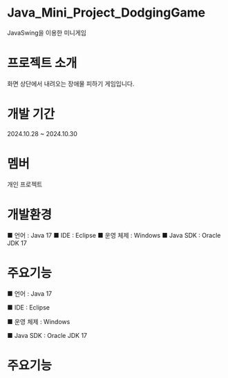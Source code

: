 # Java_Mini_Project_DodgingGame
JavaSwing을 이용한 미니게임
# 프로젝트 소개
화면 상단에서 내려오는 장애물 피하기 게임입니다.
# 개발 기간
2024.10.28 ~ 2024.10.30
# 멤버
개인 프로젝트
# 개발환경
■ 언어 : Java 17
■ IDE : Eclipse
■ 운영 체제 : Windows
■ Java SDK : Oracle JDK 17

# 주요기능
■ 언어 : Java 17

■ IDE : Eclipse

■ 운영 체제 : Windows

■ Java SDK : Oracle JDK 17

# 주요기능

